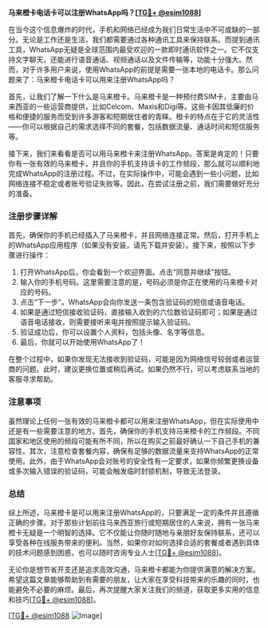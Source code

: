 **马来橙卡电话卡可以注册WhatsApp吗？[[TG💪+ @esim1088](https://t.me/s/esim1088)]**

在当今这个信息爆炸的时代，手机和网络已经成为我们日常生活中不可或缺的一部分。无论是工作还是生活，我们都需要通过各种通讯工具来保持联系。而提到通讯工具，WhatsApp无疑是全球范围内最受欢迎的一款即时通讯软件之一。它不仅支持文字聊天，还能进行语音通话、视频通话以及文件传输等，功能十分强大。然而，对于许多用户来说，使用WhatsApp的前提是需要一张本地的电话卡。那么问题来了：马来橙卡电话卡可以用来注册WhatsApp吗？

首先，让我们了解一下什么是马来橙卡。马来橙卡是一种预付费SIM卡，主要由马来西亚的一些运营商提供，比如Celcom、Maxis和Digi等。这些卡因其低廉的价格和便捷的服务而受到许多游客和短期居住者的青睐。橙卡的特点在于它的灵活性——你可以根据自己的需求选择不同的套餐，包括数据流量、通话时间和短信服务等。

接下来，我们来看看是否可以用马来橙卡来注册WhatsApp。答案是肯定的！只要你有一张有效的马来橙卡，并且你的手机支持该卡的工作频段，那么就可以顺利地完成WhatsApp的注册过程。不过，在实际操作中，可能会遇到一些小问题，比如网络连接不稳定或者账号验证失败等。因此，在尝试注册之前，我们需要做好充分的准备。

### 注册步骤详解

首先，确保你的手机已经插入了马来橙卡，并且网络连接正常。然后，打开手机上的WhatsApp应用程序（如果没有安装，请先下载并安装）。接下来，按照以下步骤进行操作：

1. 打开WhatsApp后，你会看到一个欢迎界面。点击“同意并继续”按钮。
2. 输入你的手机号码。这里需要注意的是，号码必须是你正在使用的马来橙卡对应的号码。
3. 点击“下一步”。WhatsApp会向你发送一条包含验证码的短信或语音电话。
4. 如果是通过短信接收验证码，直接输入收到的六位数验证码即可；如果是通过语音电话接收，则需要接听来电并按照提示输入验证码。
5. 验证成功后，你可以设置个人资料，包括头像、名字等信息。
6. 最后，你就可以开始使用WhatsApp了！

在整个过程中，如果你发现无法接收到验证码，可能是因为网络信号较弱或者运营商的问题。此时，建议更换位置或稍后再试。如果仍然不行，可以考虑联系当地的客服寻求帮助。

### 注意事项

虽然理论上任何一张有效的马来橙卡都可以用来注册WhatsApp，但在实际使用中还是有一些需要注意的地方。首先，确保你的手机支持马来橙卡的工作频段。不同国家和地区使用的频段可能有所不同，所以在购买之前最好确认一下自己手机的兼容性。其次，注意检查套餐内容，确保有足够的数据流量来支持WhatsApp的正常使用。此外，由于WhatsApp会对账号的安全性有一定要求，如果你频繁更换设备或多次输入错误的验证码，可能会触发临时封锁机制，导致无法登录。

### 总结

综上所述，马来橙卡是可以用来注册WhatsApp的，只要满足一定的条件并且遵循正确的步骤。对于那些计划前往马来西亚旅行或短期居住的人来说，拥有一张马来橙卡无疑是一个明智的选择。它不仅能让你随时随地与亲朋好友保持联系，还可以享受各种在线服务带来的便利。当然，如果你对如何选择合适的套餐或者遇到具体的技术问题感到困惑，也可以随时咨询专业人士[[TG💪+ @esim1088](https://t.me/s/esim1088)]。

无论你是想节省开支还是追求高效沟通，马来橙卡都能为你提供满意的解决方案。希望这篇文章能够帮助到有需要的朋友，让大家在享受科技带来的乐趣的同时，也能避免不必要的麻烦。最后，再次提醒大家关注我们的频道，获取更多实用的信息和技巧[[TG💪+ @esim1088](https://t.me/s/esim1088)]。

[[TG💪+ @esim1088](https://t.me/s/esim1088) ![Image](https://i.postimg.cc/4NQfJmqS/Snipaste-2025-05-13-00-14-12.png)]